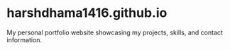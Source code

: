 # harshdhama1416.github.io
My personal portfolio website showcasing my projects, skills, and contact information.
